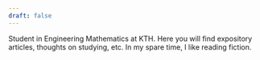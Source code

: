 ```yaml
---
draft: false
---
```


Student in Engineering Mathematics at KTH. Here you will find expository articles, thoughts on studying, etc. In my spare time, I like reading fiction.
